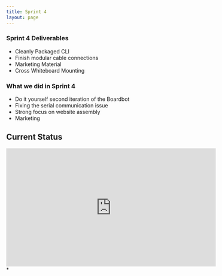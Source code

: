 ```yaml
---
title: Sprint 4
layout: page
---
```


### Sprint 4 Deliverables
* Cleanly Packaged CLI
* Finish modular cable connections
* Marketing Material
* Cross Whiteboard Mounting

### What we did in Sprint 4
* Do it yourself second iteration of the Boardbot
* Fixing the serial communication issue
* Strong focus on website assembly 
* Marketing

## Current Status 
<iframe width="560" height="315" src="https://www.youtube.com/embed/LZ1MrfjdXGc" frameborder="0" gesture="media" allow="encrypted-media" allowfullscreen></iframe>
*